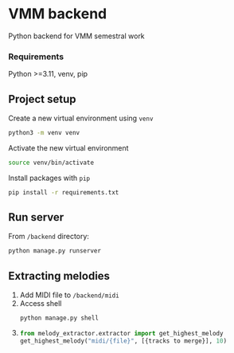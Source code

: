 # VMM backend
Python backend for VMM semestral work

### Requirements
Python >=3.11, venv, pip

## Project setup

Create a new virtual environment using `venv`

```sh
python3 -m venv venv
```

Activate the new virtual environment

```sh
source venv/bin/activate
```

Install packages with `pip`

```sh
pip install -r requirements.txt
```

## Run server
From `/backend` directory:

```sh
python manage.py runserver
```

## Extracting melodies
1) Add MIDI file to `/backend/midi`
2) Access shell
    ```shell
    python manage.py shell
    ```
3) 
    ```python
    from melody_extractor.extractor import get_highest_melody
    get_highest_melody("midi/{file}", [{tracks to merge}], 10)
    ```